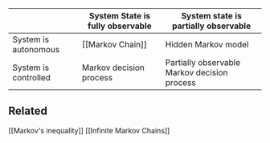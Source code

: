 
|  | System State is fully observable | System state is partially observable |  
| -------- | -------- | -------- |  
| System is autonomous | [[Markov Chain]] | Hidden Markov model |  
| System is controlled | Markov decision process | Partially observable Markov decision process |

## Related
[[Markov's inequality]]
[[Infinite Markov Chains]]